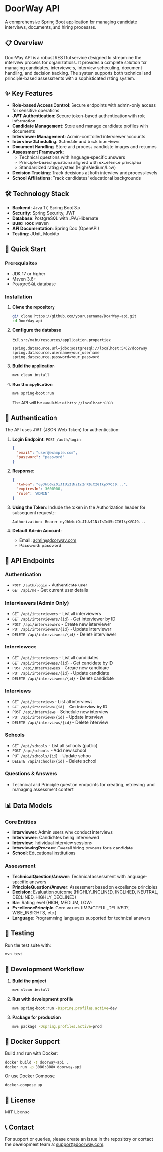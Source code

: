 # DoorWay API

A comprehensive Spring Boot application for managing candidate interviews, documents, and hiring processes.

## 📋 Overview

DoorWay API is a robust RESTful service designed to streamline the interview process for organizations. It provides a complete solution for managing candidates, interviewers, interview scheduling, document handling, and decision tracking. The system supports both technical and principle-based assessments with a sophisticated rating system.

## ✨ Key Features

- **Role-based Access Control**: Secure endpoints with admin-only access for sensitive operations
- **JWT Authentication**: Secure token-based authentication with role information
- **Candidate Management**: Store and manage candidate profiles with documents
- **Interviewer Management**: Admin-controlled interviewer accounts
- **Interview Scheduling**: Schedule and track interviews
- **Document Handling**: Store and process candidate images and resumes
- **Assessment Framework**: 
  - Technical questions with language-specific answers
  - Principle-based questions aligned with excellence principles
  - Standardized rating system (High/Medium/Low)
- **Decision Tracking**: Track decisions at both interview and process levels
- **School Affiliations**: Track candidates' educational backgrounds

## 🛠️ Technology Stack

- **Backend**: Java 17, Spring Boot 3.x
- **Security**: Spring Security, JWT
- **Database**: PostgreSQL with JPA/Hibernate
- **Build Tool**: Maven
- **API Documentation**: Spring Doc (OpenAPI)
- **Testing**: JUnit, Mockito

## 🚀 Quick Start

### Prerequisites
- JDK 17 or higher
- Maven 3.6+
- PostgreSQL database

### Installation

1. **Clone the repository**
   ```bash
   git clone https://github.com/yourusername/DoorWay-api.git
   cd DoorWay-api
   ```

2. **Configure the database**

   Edit `src/main/resources/application.properties`:
   ```properties
   spring.datasource.url=jdbc:postgresql://localhost:5432/doorway
   spring.datasource.username=your_username
   spring.datasource.password=your_password
   ```

3. **Build the application**
   ```bash
   mvn clean install
   ```

4. **Run the application**
   ```bash
   mvn spring-boot:run
   ```

   The API will be available at `http://localhost:8080`

## 🔐 Authentication

The API uses JWT (JSON Web Token) for authentication:

1. **Login Endpoint**: `POST /auth/login`
   ```json
   {
     "email": "user@example.com",
     "password": "password"
   }
   ```

2. **Response**:
   ```json
   {
     "token": "eyJhbGciOiJIUzI1NiIsInR5cCI6IkpXVCJ9...",
     "expiresIn": 3600000,
     "role": "ADMIN"
   }
   ```

3. **Using the Token**:
   Include the token in the Authorization header for subsequent requests:
   ```
   Authorization: Bearer eyJhbGciOiJIUzI1NiIsInR5cCI6IkpXVCJ9...
   ```

4. **Default Admin Account**:
   - Email: admin@doorway.com
   - Password: password

## 📝 API Endpoints

### Authentication
- `POST /auth/login` - Authenticate user
- `GET /api/me` - Get current user details

### Interviewers (Admin Only)
- `GET /api/interviewers` - List all interviewers
- `GET /api/interviewers/{id}` - Get interviewer by ID
- `POST /api/interviewers` - Create new interviewer
- `PUT /api/interviewers/{id}` - Update interviewer
- `DELETE /api/interviewers/{id}` - Delete interviewer

### Interviewees
- `GET /api/interviewees` - List all candidates
- `GET /api/interviewees/{id}` - Get candidate by ID
- `POST /api/interviewees` - Create new candidate
- `PUT /api/interviewees/{id}` - Update candidate
- `DELETE /api/interviewees/{id}` - Delete candidate

### Interviews
- `GET /api/interviews` - List all interviews
- `GET /api/interviews/{id}` - Get interview by ID
- `POST /api/interviews` - Schedule new interview
- `PUT /api/interviews/{id}` - Update interview
- `DELETE /api/interviews/{id}` - Delete interview

### Schools
- `GET /api/schools` - List all schools (public)
- `POST /api/schools` - Add new school
- `PUT /api/schools/{id}` - Update school
- `DELETE /api/schools/{id}` - Delete school

### Questions & Answers
- Technical and Principle question endpoints for creating, retrieving, and managing assessment content

## 📊 Data Models

### Core Entities
- **Interviewer**: Admin users who conduct interviews
- **Interviewee**: Candidates being interviewed
- **Interview**: Individual interview sessions
- **InterviewingProcess**: Overall hiring process for a candidate
- **School**: Educational institutions

### Assessment
- **TechnicalQuestion/Answer**: Technical assessment with language-specific answers
- **PrincipleQuestion/Answer**: Assessment based on excellence principles
- **Decision**: Evaluation outcome (HIGHLY_INCLINED, INCLINED, NEUTRAL, DECLINED, HIGHLY_DECLINED)
- **Bar**: Rating level (HIGH, MEDIUM, LOW)
- **ExcellencePrinciple**: Core values (IMPACTFUL_DELIVERY, WISE_INSIGHTS, etc.)
- **Language**: Programming languages supported for technical answers

## 🧪 Testing

Run the test suite with:
```bash
mvn test
```

## 🔄 Development Workflow

1. **Build the project**
   ```bash
   mvn clean install
   ```

2. **Run with development profile**
   ```bash
   mvn spring-boot:run -Dspring.profiles.active=dev
   ```

3. **Package for production**
   ```bash
   mvn package -Dspring.profiles.active=prod
   ```

## 🐳 Docker Support

Build and run with Docker:

```bash
docker build -t doorway-api .
docker run -p 8080:8080 doorway-api
```

Or use Docker Compose:

```bash
docker-compose up
```

## 📄 License

MIT License

## 📞 Contact

For support or queries, please create an issue in the repository or contact the development team at support@doorway.com.
